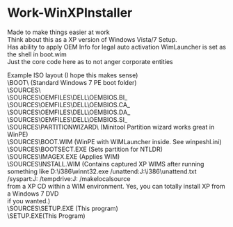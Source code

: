 Work-WinXPInstaller
===================

Made to make things easier at work  
Think about this as a XP version of Windows Vista/7 Setup.  
Has ability to apply OEM Info for legal auto activation
WimLauncher is set as the shell in boot.wim  
Just the core code here as to not anger corporate entities

Example ISO layout (I hope this makes sense)  
\BOOT\ (Standard Windows 7 PE boot folder)  
\SOURCES\  
\SOURCES\OEMFILES\DELL\OEMBIOS.BI_  
\SOURCES\OEMFILES\DELL\OEMBIOS.CA_  
\SOURCES\OEMFILES\DELL\OEMBIOS.DA_  
\SOURCES\OEMFILES\DELL\OEMBIOS.SI_  
\SOURCES\PARTITIONWIZARD\ (Minitool Partition wizard works great in WinPE)  
\SOURCES\BOOT.WIM (WinPE with WIMLauncher inside.  See winpeshl.ini)  
\SOURCES\BOOTSECT.EXE (Sets partition for NTLDR)  
\SOURCES\IMAGEX.EXE (Applies WIM)  
\SOURCES\INSTALL.WIM (Contains captured XP WIMS after running something like 
                   D:\i386\winnt32.exe /unattend:J:\i386\unattend.txt /syspart:J: /tempdrive:J: /makelocalsource  
                   from a XP CD within a WIM environment.  Yes, you can totally install XP from a Windows 7 DVD  
                   if you wanted.)  
\SOURCES\SETUP.EXE (This program)  
\SETUP.EXE(This Program)  


